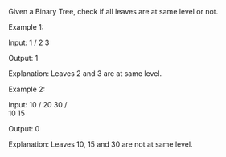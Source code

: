 Given a Binary Tree, check if all leaves are at same level or not.

Example 1:

Input:
1
/
2 3

Output: 1

Explanation: Leaves 2 and 3 are at same level.

Example 2:

Input:
10
/
20 30
/ \
10 15

Output: 0

Explanation: Leaves 10, 15 and 30 are not at same level.